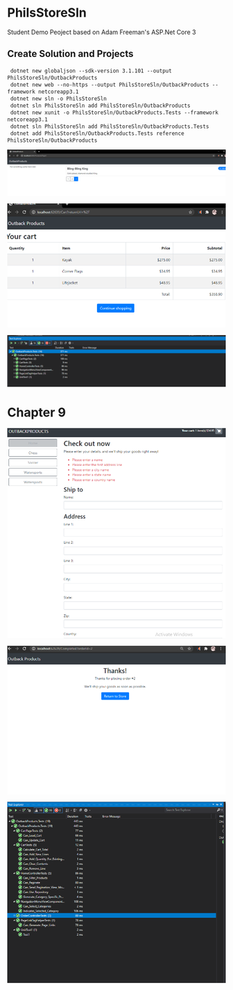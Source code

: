 # PhilsStoreSln
Student Demo Peoject based on Adam Freeman's ASP.Net Core 3
## Create Solution and Projects 

     dotnet new globaljson --sdk-version 3.1.101 --output PhilsStoreSln/OutbackProducts
     dotnet new web --no-https --output PhilsStoreSln/OutbackProducts --framework netcoreapp3.1
     dotnet new sln -o PhilsStoreSln
     dotnet sln PhilsStoreSln add PhilsStoreSln/OutbackProducts 
     dotnet new xunit -o PhilsStoreSln/OutbackProducts.Tests --framework netcoreapp3.1
     dotnet sln PhilsStoreSln add PhilsStoreSln/OutbackProducts.Tests 
     dotnet add PhilsStoreSln/OutbackProducts.Tests reference PhilsStoreSln/OutbackProducts





![alt text](https://github.com/PhilipKoller/OutbackProducts/blob/master/Screenshots/_Outback.PNG?raw=true)


![alt text](https://github.com/PhilipKoller/OutbackProducts/blob/master/Screenshots/_Cart.PNG?raw=true)


![alt text](https://github.com/PhilipKoller/OutbackProducts/blob/master/Screenshots/_Tests.PNG?raw=true)

#                                      Chapter 9
![alt text](https://github.com/PhilipKoller/OutbackProducts/blob/master/Screenshots/_Checkout.PNG?raw=true)


![alt text](https://github.com/PhilipKoller/OutbackProducts/blob/master/Screenshots/_Checkout_Validation.PNG?raw=true)


![alt text](https://github.com/PhilipKoller/OutbackProducts/blob/master/Screenshots/_TestCases.PNG?raw=true)

